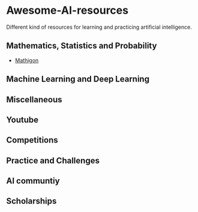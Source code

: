 # Awesome-AI-resources
Different kind of resources for learning and practicing artificial intelligence.

## Mathematics, Statistics and Probability
* [Mathigon](https://mathigon.org/)

## Machine Learning and Deep Learning

## Miscellaneous

## Youtube

## Competitions

## Practice and Challenges

## AI communtiy

## Scholarships


